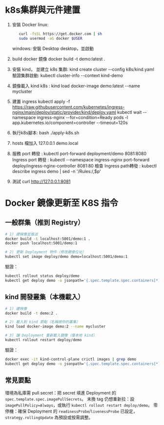 # k8s集群與元件建置

1. 安裝 Docker
   linux:

   ```bash
      curl -fsSL https://get.docker.com | sh
      sudo usermod -aG docker $USER
   ```

   windows: 安裝 Desktop desktop，並啟動
2. build docker 鏡像
   docker build -t demo:latest .
3. 安裝 kind，
   並建立 k8s 集群: kind create cluster --config k8s/kind.yaml
   驗證集群啟動: kubectl cluster-info --context kind-demo
4. 鏡像載入 kind k8s : kind load docker-image demo:latest --name mycluster
5. 建置 ingress
   kubectl apply -f https://raw.githubusercontent.com/kubernetes/ingress-nginx/main/deploy/static/provider/kind/deploy.yaml
   kubectl wait --namespace ingress-nginx --for=condition=Ready pods -l app.kubernetes.io/component=controller --timeout=120s
6. 執行k8s腳本:
   bash ./apply-k8s.sh
7. hosts 檔加入
   127.0.0.1 demo.local
8. 服務 port 轉發 : kubectl port-forward deployment/demo 8081:8080
   Ingress port 轉發 : kubectl --namespace ingress-nginx port-forward deploy/ingress-nginx-controller 8081:80
   檢查 Ingress path轉發 : kubectl describe ingress demo | sed -n '/Rules:/,$p'
1. 測試 curl http://127.0.0.1:8081

# Docker 鏡像更新至 K8S 指令

## 一般群集（推到 Registry）

```bash
# 1) 建映像並推送
docker build -t localhost:5001/demo:1 .
docker push localhost:5001/demo:1

# 2) 更新 Deployment 物件（修改鏡像位址）
kubectl set image deploy/demo demo=localhost:5001/demo:1
```

驗證：

```bash
kubectl rollout status deploy/demo
kubectl get deploy demo -o jsonpath='{.spec.template.spec.containers[*].image}{"\n"}'
```

## kind 開發叢集（本機載入）

```bash
# 1) 建映像
docker build -t demo:2 .

# 2) 載入到 kind 節點（名稱視你的叢集）
kind load docker-image demo:2 --name mycluster

# 3) 讓 Deployment 重新載入鏡像（僅本地 kind）
kubectl rollout restart deploy/demo
```

驗證：

```bash
docker exec -it kind-control-plane crictl images | grep demo
kubectl get deploy demo -o jsonpath='{.spec.template.spec.containers[*].image}{"\n"}'
```

## 常見要點

環境為私庫需 pull secret：把 secret 填進 Deployment 的 `spec.template.spec.imagePullSecrets`。
未換 tag 仍想重新拉：設 `imagePullPolicy=Always`，或執行 `kubectl rollout restart deploy/demo`。
零停機：確保 Deployment 的 `readinessProbe`/`livenessProbe` 已設定，`strategy.rollingUpdate` 為預設或按需調整。
